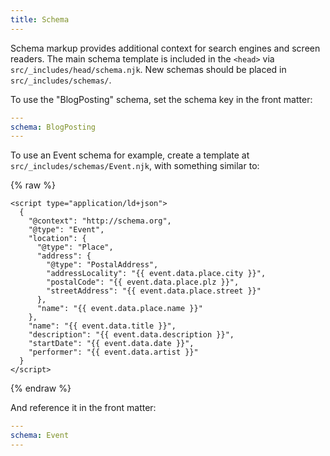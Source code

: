 ```yaml
---
title: Schema
---
```


Schema markup provides additional context for search engines and screen readers. The main schema template is included in the `<head>` via `src/_includes/head/schema.njk`. New schemas should be placed in `src/_includes/schemas/`.

To use the "BlogPosting" schema, set the schema key in the front matter:

```yaml
---
schema: BlogPosting
---
```

To use an Event schema for example, create a template at `src/_includes/schemas/Event.njk`, with something similar to:

{% raw %}

```jinja2
<script type="application/ld+json">
  {
    "@context": "http://schema.org",
    "@type": "Event",
    "location": {
      "@type": "Place",
      "address": {
        "@type": "PostalAddress",
        "addressLocality": "{{ event.data.place.city }}",
        "postalCode": "{{ event.data.place.plz }}",
        "streetAddress": "{{ event.data.place.street }}"
      },
      "name": "{{ event.data.place.name }}"
    },
    "name": "{{ event.data.title }}",
    "description": "{{ event.data.description }}",
    "startDate": "{{ event.data.date }}",
    "performer": "{{ event.data.artist }}"
  }
</script>
```

{% endraw %}

And reference it in the front matter:

```yaml
---
schema: Event
---
```






